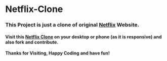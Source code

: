 # Netflix-Clone

### This Project is just a clone of original [Netflix](https://www.netflix.com/in/) Website.


#### Visit this [Netflix Clone](https://vrushabhgawas14.github.io/Netflix-Clone/) on your desktop or phone (as it is responsive) and also fork and contribute. 


**Thanks for Visiting, Happy Coding and have fun!**
